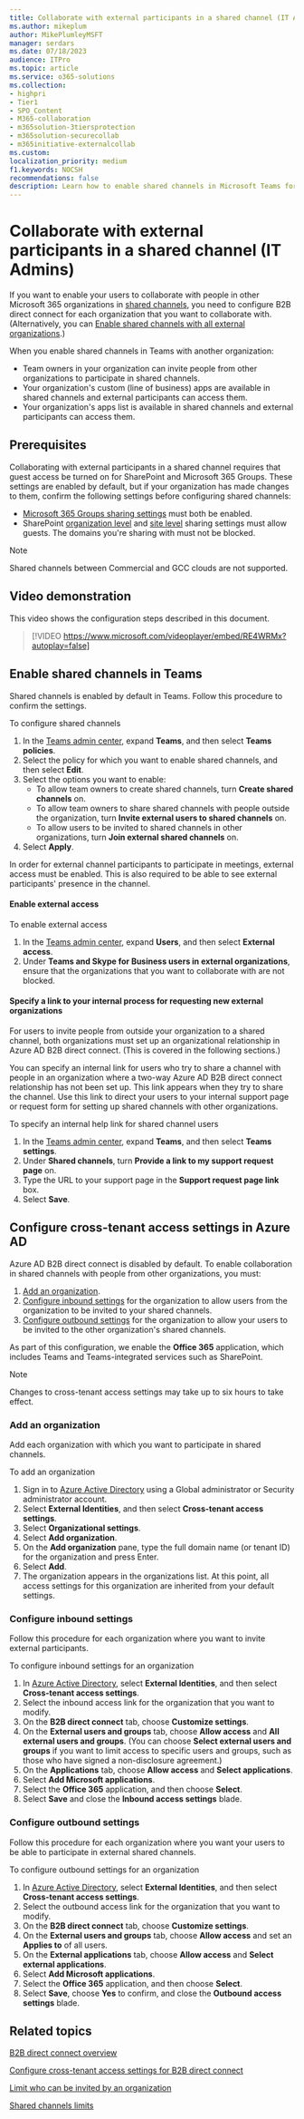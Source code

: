 ```yaml
---
title: Collaborate with external participants in a shared channel (IT Admins)
ms.author: mikeplum
author: MikePlumleyMSFT
manager: serdars
ms.date: 07/18/2023
audience: ITPro
ms.topic: article
ms.service: o365-solutions
ms.collection:
- highpri
- Tier1
- SPO_Content
- M365-collaboration
- m365solution-3tiersprotection
- m365solution-securecollab
- m365initiative-externalcollab
ms.custom: 
localization_priority: medium
f1.keywords: NOCSH
recommendations: false
description: Learn how to enable shared channels in Microsoft Teams for collaboration with people outside your organization.
---
```


# Collaborate with external participants in a shared channel (IT Admins)

If you want to enable your users to collaborate with people in other Microsoft 365 organizations in [shared channels](/MicrosoftTeams/shared-channels), you need to configure B2B direct connect for each organization that you want to collaborate with. (Alternatively, you can [Enable shared channels with all external organizations](/microsoft-365/solutions/allow-direct-connect-with-all-organizations).)

When you enable shared channels in Teams with another organization:

- Team owners in your organization can invite people from other organizations to participate in shared channels.
- Your organization's custom (line of business) apps are available in shared channels and external participants can access them.
- Your organization's apps list is available in shared channels and external participants can access them.

## Prerequisites

Collaborating with external participants in a shared channel requires that guest access be turned on for SharePoint and Microsoft 365 Groups. These settings are enabled by default, but if your organization has made changes to them, confirm the following settings before configuring shared channels:

- [Microsoft 365 Groups sharing settings](/microsoft-365/solutions/microsoft-365-guest-settings#microsoft-365-groups) must both be enabled.
- SharePoint [organization level](/microsoft-365/solutions/microsoft-365-guest-settings#sharepoint-and-onedrive-organization-level) and [site level](/microsoft-365/solutions/microsoft-365-guest-settings#sharepoint-site-level) sharing settings must allow guests. The domains you're sharing with must not be blocked.

> [!NOTE]
> Shared channels between Commercial and GCC clouds are not supported.

## Video demonstration

This video shows the configuration steps described in this document.
<br>

> [!VIDEO https://www.microsoft.com/videoplayer/embed/RE4WRMx?autoplay=false]

## Enable shared channels in Teams

Shared channels is enabled by default in Teams. Follow this procedure to confirm the settings.

To configure shared channels
1. In the [Teams admin center](https://admin.teams.microsoft.com/), expand **Teams**, and then select **Teams policies**.
1. Select the policy for which you want to enable shared channels, and then select **Edit**.
1. Select the options you want to enable:
    - To allow team owners to create shared channels, turn **Create shared channels** on.
    - To allow team owners to share shared channels with people outside the organization, turn **Invite external users to shared channels** on.
    - To allow users to be invited to shared channels in other organizations, turn **Join external shared channels** on.
1. Select **Apply**.

In order for external channel participants to participate in meetings, external access must be enabled. This is also required to be able to see external participants' presence in the channel.

#### Enable external access

To enable external access
1. In the [Teams admin center](https://admin.teams.microsoft.com/), expand **Users**, and then select **External access**.
1. Under **Teams and Skype for Business users in external organizations**, ensure that the organizations that you want to collaborate with are not blocked.

#### Specify a link to your internal process for requesting new external organizations

For users to invite people from outside your organization to a shared channel, both organizations must set up an organizational relationship in Azure AD B2B direct connect. (This is covered in the following sections.)

You can specify an internal link for users who try to share a channel with people in an organization where a two-way Azure AD B2B direct connect relationship has not been set up. This link appears when they try to share the channel. Use this link to direct your users to your internal support page or request form for setting up shared channels with other organizations.

To specify an internal help link for shared channel users
1. In the [Teams admin center](https://admin.teams.microsoft.com/), expand **Teams**, and then select **Teams settings**.
1. Under **Shared channels**, turn **Provide a link to my support request page** on.
1. Type the URL to your support page in the **Support request page link** box.
1. Select **Save**.

## Configure cross-tenant access settings in Azure AD

Azure AD B2B direct connect is disabled by default. To enable collaboration in shared channels with people from other organizations, you must:

1. [Add an organization](#add-an-organization).
1. [Configure inbound settings](#configure-inbound-settings) for the organization to allow users from the organization to be invited to your shared channels.
1. [Configure outbound settings](#configure-outbound-settings) for the organization to allow your users to be invited to the other organization's shared channels.

As part of this configuration, we enable the **Office 365** application, which includes Teams and Teams-integrated services such as SharePoint.

> [!NOTE]
> Changes to cross-tenant access settings may take up to six hours to take effect.

### Add an organization

Add each organization with which you want to participate in shared channels.

To add an organization
1. Sign in to [Azure Active Directory](https://entra.microsoft.com/) using a Global administrator or Security administrator account.
1. Select **External Identities**, and then select **Cross-tenant access settings**.
1. Select **Organizational settings**.
1. Select **Add organization**.
1. On the **Add organization** pane, type the full domain name (or tenant ID) for the organization and press Enter.
1. Select **Add**.
1. The organization appears in the organizations list. At this point, all access settings for this organization are inherited from your default settings.

### Configure inbound settings

Follow this procedure for each organization where you want to invite external participants.

To configure inbound settings for an organization
1. In [Azure Active Directory](https://entra.microsoft.com/), select **External Identities**, and then select **Cross-tenant access settings**.
1. Select the inbound access link for the organization that you want to modify.
1. On the **B2B direct connect** tab, choose **Customize settings**.
1. On the **External users and groups** tab, choose **Allow access** and **All external users and groups**. (You can choose **Select external users and groups** if you want to limit access to specific users and groups, such as those who have signed a non-disclosure agreement.)
1. On the **Applications** tab, choose **Allow access** and **Select applications**.
1. Select **Add Microsoft applications**.
1. Select the **Office 365** application, and then choose **Select**.
1. Select **Save** and close the **Inbound access settings** blade.

### Configure outbound settings

Follow this procedure for each organization where you want your users to be able to participate in external shared channels.

To configure outbound settings for an organization
1. In [Azure Active Directory](https://entra.microsoft.com/), select **External Identities**, and then select **Cross-tenant access settings**.
1. Select the outbound access link for the organization that you want to modify.
1. On the **B2B direct connect** tab, choose **Customize settings**.
1. On the **External users and groups** tab, choose **Allow access** and set an **Applies to** of all users.
1. On the **External applications** tab, choose **Allow access** and **Select external applications**.
1. Select **Add Microsoft applications**.
1. Select the **Office 365** application, and then choose **Select**.
1. Select **Save**, choose **Yes** to confirm, and close the **Outbound access settings** blade.

## Related topics

[B2B direct connect overview](/azure/active-directory/external-identities/b2b-direct-connect-overview)

[Configure cross-tenant access settings for B2B direct connect](/azure/active-directory/external-identities/cross-tenant-access-settings-b2b-direct-connect)

[Limit who can be invited by an organization](limit-invitations-from-specific-organization.md)

[Shared channels limits](/microsoftteams/limits-specifications-teams#limits-for-shared-channels)
